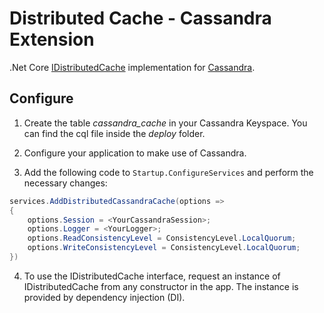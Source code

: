 # Distributed Cache - Cassandra Extension
.Net Core [IDistributedCache](https://docs.microsoft.com/en-us/aspnet/core/performance/caching/distributed?view=aspnetcore-5.0) implementation for [Cassandra](https://cassandra.apache.org/).

## Configure

1. Create the table *cassandra_cache* in your Cassandra Keyspace. You can find the cql file inside the *deploy* folder.

2. Configure your application to make use of Cassandra.

3. Add the following code to `Startup.ConfigureServices` and perform the necessary changes:
```csharp
services.AddDistributedCassandraCache(options =>
{
    options.Session = <YourCassandraSession>;
    options.Logger = <YourLogger>;
    options.ReadConsistencyLevel = ConsistencyLevel.LocalQuorum;
    options.WriteConsistencyLevel = ConsistencyLevel.LocalQuorum;
})
```

4. To use the IDistributedCache interface, request an instance of IDistributedCache from any constructor in the app. The instance is provided by dependency injection (DI).

